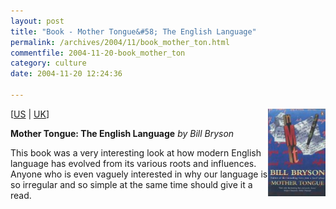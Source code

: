 ```yaml
---
layout: post
title: "Book - Mother Tongue&#58; The English Language"
permalink: /archives/2004/11/book_mother_ton.html
commentfile: 2004-11-20-book_mother_ton
category: culture
date: 2004-11-20 12:24:36

---
```


<img alt="Bill Bryson's Mother Tongue: The English Language " src="/assets/images/014014305X.02._SCMZZZZZZZ_.jpg" width="92" height="140" border="0" class="img_plain"  align="right" />

\[<a href="http://www.amazon.com/exec/obidos/tg/detail/-/0380715430/qid=1096881718/sr=1-4/ref=sr_1_4/104-9896320-9963126?v=glance&s=books" target="_blank">US</a> | <a href="/assets/images/202-8209596-2711845" target="_blank">UK</a>\]

**Mother Tongue: The English Language**
*by Bill Bryson*

This book was a very interesting look at how modern English language has evolved from its various roots and influences. Anyone who is even vaguely interested in why our language is so irregular and so simple at the same time should give it a read.

